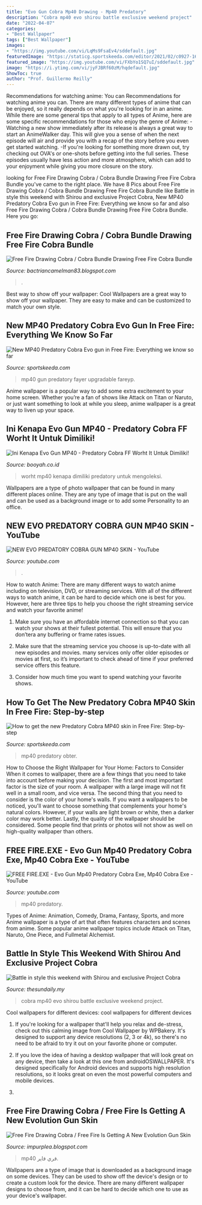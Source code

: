 ```yaml
---
title: "Evo Gun Cobra Mp40 Drawing - Mp40 Predatory"
description: "Cobra mp40 evo shirou battle exclusive weekend project"
date: "2022-04-07"
categories:
- "Best Wallpaper"
tags: ["Best Wallpaper"]
images:
- "https://img.youtube.com/vi/LqMs9FsaEv4/sddefault.jpg"
featuredImage: "https://staticg.sportskeeda.com/editor/2021/02/c0927-16137906944075-800.jpg"
featured_image: "https://img.youtube.com/vi/FXbYo1SQ7uI/sddefault.jpg"
image: "https://i.ytimg.com/vi/jyFJBRf60zM/hqdefault.jpg"
ShowToc: true
author: "Prof. Guillermo Reilly"
---
```



Recommendations for watching anime: You can
Recommendations for watching anime you can. There are many different types of anime that can be enjoyed, so it really depends on what you're looking for in an anime. While there are some general tips that apply to all types of Anime, here are some specific recommendations for those who enjoy the genre of Anime: 
-Watching a new show immediately after its release is always a great way to start an AnimeWalker day. This will give you a sense of when the next episode will air and provide you with a recap of the story before you even get started watching. 
-If you're looking for something more drawn out, try checking out OVA's or one-shots before getting into the full series. These episodes usually have less action and more atmosphere, which can add to your enjoyment while giving you more closure on the story.

	

		
looking for Free Fire Drawing Cobra / Cobra Bundle Drawing Free Fire Cobra Bundle you've came to the right place. We have 8 Pics about Free Fire Drawing Cobra / Cobra Bundle Drawing Free Fire Cobra Bundle like Battle in style this weekend with Shirou and exclusive Project Cobra, New MP40 Predatory Cobra Evo gun in Free Fire: Everything we know so far and also Free Fire Drawing Cobra / Cobra Bundle Drawing Free Fire Cobra Bundle. Here you go:
		
    
## Free Fire Drawing Cobra / Cobra Bundle Drawing Free Fire Cobra Bundle

<img loading=lazy src="https://img.youtube.com/vi/LqMs9FsaEv4/sddefault.jpg" onerror="this.onerror=null;this.src='https://tse3.mm.bing.net/th?id=OIP.wp5u3uXUW6AKq6HbhHR80QHaFj&amp;pid=15.1';" alt="Free Fire Drawing Cobra / Cobra Bundle Drawing Free Fire Cobra Bundle">

_Source: bactriancamelman83.blogspot.com_

>. 

	

Best way to show off your wallpaper:
Cool Wallpapers are a great way to show off your wallpaper. They are easy to make and can be customized to match your own style.

    
## New MP40 Predatory Cobra Evo Gun In Free Fire: Everything We Know So Far

<img loading=lazy src="https://img.youtube.com/vi/FXbYo1SQ7uI/sddefault.jpg" onerror="this.onerror=null;this.src='https://tse2.mm.bing.net/th?id=OIP.7_RYoSIRS20hRYWery1D6wHaFj&amp;pid=15.1';" alt="New MP40 Predatory Cobra Evo gun in Free Fire: Everything we know so far">

_Source: sportskeeda.com_

>mp40 gun predatory fayer upgradable fareyp. 

	

Anime wallpaper is a popular way to add some extra excitement to your home screen. Whether you’re a fan of shows like Attack on Titan or Naruto, or just want something to look at while you sleep, anime wallpaper is a great way to liven up your space.

    
## Ini Kenapa Evo Gun MP40 - Predatory Cobra FF Worht It Untuk Dimiliki!

<img loading=lazy src="https://booyah.co.id/wp-content/uploads/2021/01/Alphinee-Firebrand-Evo-Gun-Skin-Ketiga-1068x556.jpg" onerror="this.onerror=null;this.src='https://tse1.mm.bing.net/th?id=OIP.Ql5bBXhYJqJ_vsaCqr7mWgHaD2&amp;pid=15.1';" alt="Ini Kenapa Evo Gun MP40 - Predatory Cobra FF Worht It Untuk Dimiliki!">

_Source: booyah.co.id_

>worht mp40 kenapa dimiliki predatory untuk mengoleksi. 

	



Wallpapers are a type of photo wallpaper that can be found in many different places online. They are any type of image that is put on the wall and can be used as a background image or to add some Personality to an office.

    
## NEW EVO PREDATORY COBRA GUN MP40 SKIN - YouTube

<img loading=lazy src="https://i.ytimg.com/vi/jyFJBRf60zM/hqdefault.jpg" onerror="this.onerror=null;this.src='https://tse1.mm.bing.net/th?id=OIP.STauq3-F-y02BNGhwK3FDgHaFj&amp;pid=15.1';" alt="NEW EVO PREDATORY COBRA GUN MP40 SKIN - YouTube">

_Source: youtube.com_

>. 

	

How to watch Anime: There are many different ways to watch anime including on television, DVD, or streaming services.
With all of the different ways to watch anime, it can be hard to decide which one is best for you. However, here are three tips to help you choose the right streaming service and watch your favorite anime!
1. Make sure you have an affordable internet connection so that you can watch your shows at their fullest potential. This will ensure that you don’tera any buffering or frame rates issues.

2. Make sure that the streaming service you choose is up-to-date with all new episodes and movies. many services only offer older episodes or movies at first, so it’s important to check ahead of time if your preferred service offers this feature.

3. Consider how much time you want to spend watching your favorite shows.

    
## How To Get The New Predatory Cobra MP40 Skin In Free Fire: Step-by-step

<img loading=lazy src="https://staticg.sportskeeda.com/editor/2021/02/c0927-16137906944075-800.jpg" onerror="this.onerror=null;this.src='https://tse4.mm.bing.net/th?id=OIP.IEMc6v80oVwVW8lE93THfAHaEK&amp;pid=15.1';" alt="How to get the new Predatory Cobra MP40 skin in Free Fire: Step-by-step">

_Source: sportskeeda.com_

>mp40 predatory obter. 

	

How to Choose the Right Wallpaper for Your Home: Factors to Consider
When it comes to wallpaper, there are a few things that you need to take into account before making your decision. The first and most important factor is the size of your room. A wallpaper with a large image will not fit well in a small room, and vice versa. 
The second thing that you need to consider is the color of your home's walls. If you want a wallpapers to be noticed, you'll want to choose something that complements your home's natural colors. However, if your walls are light brown or white, then a darker color may work better. 
Lastly, the quality of the wallpaper should be considered. Some people find that prints or photos will not show as well on high-quality wallpaper than others.

    
## FREE FIRE.EXE - Evo Gun Mp40 Predatory Cobra Exe, Mp40 Cobra Exe - YouTube

<img loading=lazy src="https://i.ytimg.com/vi/0f9E5OpoU5U/maxresdefault.jpg" onerror="this.onerror=null;this.src='https://tse2.mm.bing.net/th?id=OIP.m_y7xh5KioVrUgJSzcirBAHaEK&amp;pid=15.1';" alt="FREE FIRE.EXE - Evo Gun Mp40 Predatory Cobra Exe, Mp40 Cobra Exe - YouTube">

_Source: youtube.com_

>mp40 predatory. 

	

Types of Anime: Animation, Comedy, Drama, Fantasy, Sports, and more
Anime wallpaper is a type of art that often features characters and scenes from anime. Some popular anime wallpaper topics include Attack on Titan, Naruto, One Piece, and Fullmetal Alchemist.

    
## Battle In Style This Weekend With Shirou And Exclusive Project Cobra

<img loading=lazy src="https://www.thesundaily.my/binrepository/1119x506/110c0/900d506/none/11808/TEYL/cobra-evo-cobra-mp40_1452532_20210226182510.png" onerror="this.onerror=null;this.src='https://tse3.mm.bing.net/th?id=OIP.4AOGVCULbl30sDSTdeveQQHaEK&amp;pid=15.1';" alt="Battle in style this weekend with Shirou and exclusive Project Cobra">

_Source: thesundaily.my_

>cobra mp40 evo shirou battle exclusive weekend project. 

	

Cool wallpapers for different devices:
cool wallpapers for different devices 

1. If you're looking for a wallpaper that'll help you relax and de-stress, check out this calming image from Cool Wallpaper by WPBakery. It's designed to support any device resolutions (2, 3 or 4k), so there's no need to be afraid to try it out on your favorite phone or computer.

2. If you love the idea of having a desktop wallpaper that will look great on any device, then take a look at this one from androidOSWALLPAPER. It's designed specifically for Android devices and supports high resolution resolutions, so it looks great on even the most powerful computers and mobile devices.

3.

    
## Free Fire Drawing Cobra / Free Fire Is Getting A New Evolution Gun Skin

<img loading=lazy src="https://1.bp.blogspot.com/-d5b5zq9YUTc/YBwS_xwOogI/AAAAAAAAI34/6kxPvgQ92T84_3TkvpG-6cT3U2iV_kRvwCLcBGAsYHQ/s600/1.png" onerror="this.onerror=null;this.src='https://tse2.mm.bing.net/th?id=OIP.tX9-WplEKPgWyJttldzP5gHaEK&amp;pid=15.1';" alt="Free Fire Drawing Cobra / Free Fire Is Getting A New Evolution Gun Skin">

_Source: impurplea.blogspot.com_

>mp40 فري فاير. 

	

Wallpapers are a type of image that is downloaded as a background image on some devices. They can be used to show off the device's design or to create a custom look for the device. There are many different wallpaper designs to choose from, and it can be hard to decide which one to use as your device's wallpaper.

